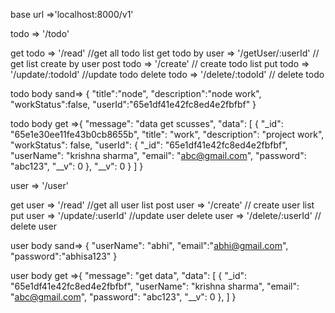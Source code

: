 base url =>'localhost:8000/v1'

<!-- middle -->
todo => '/todo'


<!-- EndPoint -->
get todo  => '/read'                      //get all todo list
get todo by user => '/getUser/:userId'     // get list create by user 
post todo => '/create'                    // create todo list
put todo => '/update/:todoId'             //update todo
delete todo => '/delete/:todoId'           // delete todo


todo body sand=> {
    "title":"node",
    "description":"node work",
    "workStatus":false,
    "userId":"65e1df41e42fc8ed4e2fbfbf"
}


todo body get =>{
    "message": "data get scusses",
    "data": [
        {
            "_id": "65e1e30ee11fe43b0cb8655b",
            "title": "work",
            "description": "project work",
            "workStatus": false,
            "userId": {
                "_id": "65e1df41e42fc8ed4e2fbfbf",
                "userName": "krishna sharma",
                "email": "abc@gmail.com",
                "password": "abc123",
                "__v": 0
            },
            "__v": 0
        }
    ]
}






<!-- middle -->
user => '/user'


<!-- EndPoint -->
get user  => '/read'                      //get all user list
post user => '/create'                    // create user list
put user => '/update/:userId'             //update user
delete user => '/delete/:userId'           // delete user




user body sand=> {
    "userName": "abhi",
"email":"abhi@gmail.com",
"password":"abhisa123"
}


user body get =>{
    "message": "get data",
    "data": [
        {
            "_id": "65e1df41e42fc8ed4e2fbfbf",
            "userName": "krishna sharma",
            "email": "abc@gmail.com",
            "password": "abc123",
            "__v": 0
        },
    ]
}
